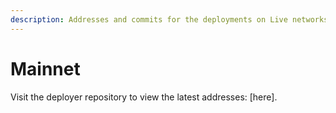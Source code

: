 ```yaml
---
description: Addresses and commits for the deployments on Live networks
---
```


# Mainnet

Visit the deployer repository to view the latest addresses: \[here\].

